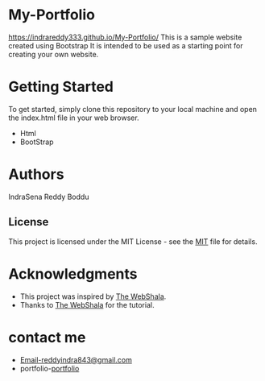# My-Portfolio
https://indrareddy333.github.io/My-Portfolio/
This is a sample website created using Bootstrap  It is intended to be used as a starting point for creating your own website.

# Getting Started
To get started, simply clone this repository to your local machine and open the index.html file in your web browser.
- Html
- BootStrap
# Authors
IndraSena Reddy Boddu
## License
This project is licensed under the MIT License - see the [MIT](https://github.com/indrareddy333/indrareddy333.github.io/blob/master/LICENSE/) file for details.

# Acknowledgments
- This project was inspired by [The WebShala](https://youtu.be/viF2sRr0Amk?si=j43ExTHPt8tI2FqL).
- Thanks to [The WebShala](https://youtu.be/viF2sRr0Amk?si=j43ExTHPt8tI2FqL) for the tutorial.
# contact me
- Email-reddyindra843@gmail.com
- portfolio-[portfolio](https://indrareddy333.github.io/My-Portfolio/)
